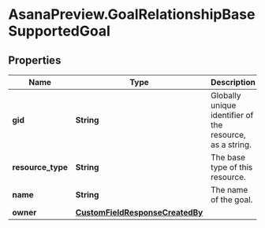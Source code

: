 # AsanaPreview.GoalRelationshipBaseSupportedGoal

## Properties
Name | Type | Description | Notes
------------ | ------------- | ------------- | -------------
**gid** | **String** | Globally unique identifier of the resource, as a string. | [optional] 
**resource_type** | **String** | The base type of this resource. | [optional] 
**name** | **String** | The name of the goal. | [optional] 
**owner** | [**CustomFieldResponseCreatedBy**](CustomFieldResponseCreatedBy.md) |  | [optional] 
